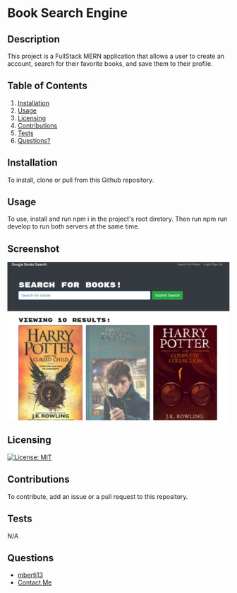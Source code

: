 
# Book Search Engine
## Description
This project is a FullStack MERN application that allows a user to create an account, search for their favorite books, and save them to their profile.

## Table of Contents
1. [Installation](#Installation)
2. [Usage](#Usage)
3. [Licensing](#Licensing)
4. [Contributions](#Contributions)
5. [Tests](#Tests)
6. [Questions?](#Questions)
    
## Installation
To install, clone or pull from this Github repository.
## Usage
To use, install and run npm i in the project's root diretory. Then run npm run develop to run both servers at the same time.
## Screenshot
![image](./client/assets/Screenshot%202022-07-13%20181627.jpg)

## Licensing
[![License: MIT](https://img.shields.io/badge/License-MIT-yellow.svg)](https://opensource.org/licenses/MIT)
## Contributions
To contribute, add an issue or a pull request to this repository.
## Tests
N/A
## Questions
- [mberti13](https://github.com/mberti13)
- [Contact Me](mailto:matt.berti13@gmail.com)
